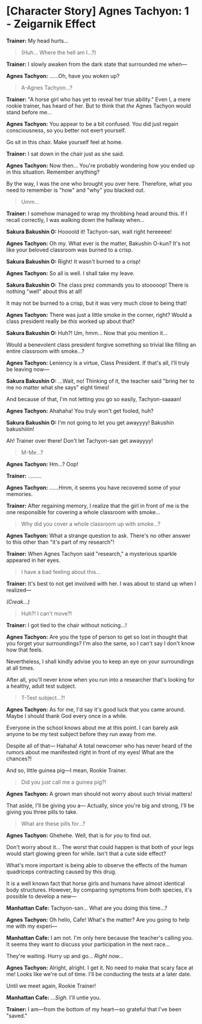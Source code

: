 # [Character Story] Agnes Tachyon: 1 - Zeigarnik Effect

**Trainer:** My head hurts...

> (Huh... Where the hell am I...?)

**Trainer:** I slowly awaken from the dark state that surrounded me when—

**Agnes Tachyon:** ......Oh, have you woken up?

> A-Agnes Tachyon...?

**Trainer:** "A horse girl who has yet to reveal her true ability." Even I, a mere rookie trainer, has heard of her. But to think that *the* Agnes Tachyon would stand before me...

**Agnes Tachyon:** You appear to be a bit confused. You did just regain consciousness, so you better not exert yourself.

Go sit in this chair. Make yourself feel at home.

**Trainer:** I sat down in the chair just as she said.

**Agnes Tachyon:** Now then... You're probably wondering how you ended up in this situation. Remember anything?

By the way, I was the one who brought you over here. Therefore, what you need to remember is "how" and "why" you blacked out.

> Umm...

**Trainer:** I somehow managed to wrap my throbbing head around this. If I recall correctly, I was walking down the hallway when...

**Sakura Bakushin O:** Hoooold it! Tachyon-san, wait right hereeeee!

**Agnes Tachyon:** Oh my. What ever is the matter, Bakushin O-kun? It's not like your beloved classroom was burned to a crisp.

**Sakura Bakushin O:** Right! It wasn't burned to a crisp!

**Agnes Tachyon:** So all is well. I shall take my leave.

**Sakura Bakushin O:** The class prez commands you to stooooop! There is nothing "well" about this at all!

It may not be burned to a crisp, but it was very much close to being that!

**Agnes Tachyon:** There was just a little smoke in the corner, right? Would a class president really be *this* worked up about that?

**Sakura Bakushin O:** Huh?! Um, hmm... Now that you mention it...

Would a benevolent class president forgive something so trivial like filling an entire classroom with smoke...?

**Agnes Tachyon:** Leniency is a virtue, Class President. If that's all, I'll truly be leaving now—

**Sakura Bakushin O:** ...Wait, no! Thinking of it, the teacher said "bring her to me no matter what she says" eight times!

And because of that, I'm not letting you go so easily, Tachyon-saaaan!

**Agnes Tachyon:** Ahahaha! You truly won't get fooled, huh?

**Sakura Bakushin O:** I'm not going to let you get awayyyy! Bakushin bakushiiiin!

Ah! Trainer over there! Don't let Tachyon-san get awayyyy!

> M-Me...?

**Agnes Tachyon:** Hm...? Oop!

**Trainer:** .........

**Agnes Tachyon:** ......Hmm, it seems you have recovered some of your memories.

**Trainer:** After regaining memory, I realize that the girl in front of me is the one responsible for covering a whole classroom with smoke...

> Why did you cover a whole classroom up with smoke...?

**Agnes Tachyon:** What a strange question to ask. There's no other answer to this other than "it's part of my research"!

**Trainer:** When Agnes Tachyon said "research," a mysterious sparkle appeared in her eyes.

> I have a bad feeling about this...

**Trainer:** It's best to not get involved with her. I was about to stand up when I realized—

*(Creak...)*

> Huh?! I can't move?!

**Trainer:** I got tied to the chair without noticing...!

**Agnes Tachyon:** Are you the type of person to get so lost in thought that you forget your surroundings? I'm also the same, so I can't say I don't know how that feels.

Nevertheless, I shall kindly advise you to keep an eye on your surroundings at all times.

After all, you'll never know when you run into a researcher that's looking for a healthy, adult test subject.

> T-Test subject...?!

**Agnes Tachyon:** As for me, I'd say it's good luck that you came around. Maybe I should thank God every once in a while.

Everyone in the school knows about me at this point. I can barely ask anyone to be my test subject before they run away from me.

Despite all of that— Hahaha! A total newcomer who has never heard of the rumors about me manifested right in front of my eyes! What are the chances?!

And so, little guinea pig—I mean, Rookie Trainer.

> Did you just call me a guinea pig?!

**Agnes Tachyon:** A grown man should not worry about such trivial matters!

That aside, I'll be giving you a— Actually, since you're big and strong, I'll be giving you three pills to take.

> What are these pills for...?

**Agnes Tachyon:** Ghehehe. Well, that is for *you* to find out.

Don't worry about it... The worst that could happen is that both of your legs would start glowing green for while. Isn't that a cute side effect?

What's more important is being able to observe the effects of the human quadriceps contracting caused by this drug.

It is a well known fact that horse girls and humans have almost identical body structures. However, by comparing symptoms from both species, it's possible to develop a new—

**Manhattan Cafe:** Tachyon-san... What are you doing this time...?

**Agnes Tachyon:** Oh hello, Cafe! What's the matter? Are you going to help me with my experi—

**Manhattan Cafe:** I am not. I'm only here because the teacher's calling you. It seems they want to discuss your participation in the next race...

They're waiting. Hurry up and go... *Right now...*

**Agnes Tachyon:** Alright, alright. I get it. No need to make that scary face at me! Looks like we're out of time. I'll be conducting the tests at a later date.

Until we meet again, Rookie Trainer!

**Manhattan Cafe:** *...Sigh.* I'll untie you.

**Trainer:** I am—from the bottom of my heart—so grateful that I've been "saved."
